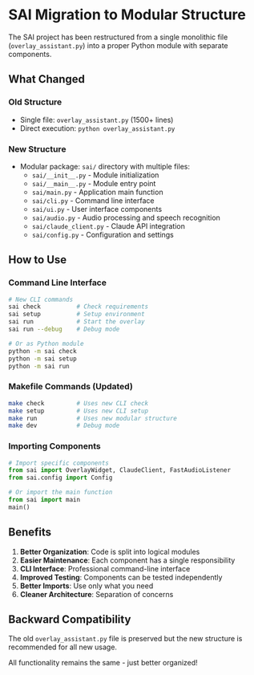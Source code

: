 # SAI Migration to Modular Structure

The SAI project has been restructured from a single monolithic file (`overlay_assistant.py`) into a proper Python module with separate components.

## What Changed

### Old Structure
- Single file: `overlay_assistant.py` (1500+ lines)
- Direct execution: `python overlay_assistant.py`

### New Structure
- Modular package: `sai/` directory with multiple files:
  - `sai/__init__.py` - Module initialization
  - `sai/__main__.py` - Module entry point
  - `sai/main.py` - Application main function
  - `sai/cli.py` - Command line interface
  - `sai/ui.py` - User interface components
  - `sai/audio.py` - Audio processing and speech recognition
  - `sai/claude_client.py` - Claude API integration
  - `sai/config.py` - Configuration and settings

## How to Use

### Command Line Interface
```bash
# New CLI commands
sai check          # Check requirements
sai setup          # Setup environment
sai run            # Start the overlay
sai run --debug    # Debug mode

# Or as Python module
python -m sai check
python -m sai setup
python -m sai run
```

### Makefile Commands (Updated)
```bash
make check         # Uses new CLI check
make setup         # Uses new CLI setup
make run           # Uses new modular structure
make dev           # Debug mode
```

### Importing Components
```python
# Import specific components
from sai import OverlayWidget, ClaudeClient, FastAudioListener
from sai.config import Config

# Or import the main function
from sai import main
main()
```

## Benefits

1. **Better Organization**: Code is split into logical modules
2. **Easier Maintenance**: Each component has a single responsibility
3. **CLI Interface**: Professional command-line interface
4. **Improved Testing**: Components can be tested independently
5. **Better Imports**: Use only what you need
6. **Cleaner Architecture**: Separation of concerns

## Backward Compatibility

The old `overlay_assistant.py` file is preserved but the new structure is recommended for all new usage.

All functionality remains the same - just better organized!
